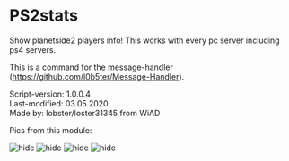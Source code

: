 # PS2stats
Show planetside2 players info! This works with every pc server including ps4 servers.

This is a command for the message-handler (https://github.com/l0b5ter/Message-Handler).

Script-version: 1.0.0.4                     
Last-modified: 03.05.2020                     
Made by: lobster/loster31345 from WiAD  

Pics from this module:





![hide](https://github.com/l0b5ter/PS2stats-for-Message-Handler/blob/master/ps2stats%20images/ps2statspc.PNG)
![hide](https://github.com/l0b5ter/PS2stats-for-Message-Handler/blob/master/ps2stats%20images/ps2statseu.PNG)
![hide](https://github.com/l0b5ter/PS2stats-for-Message-Handler/blob/master/ps2stats%20images/ps2statsus.PNG)
![hide](https://github.com/l0b5ter/PS2stats-for-Message-Handler/blob/master/ps2stats%20images/ps2statso.PNG)
